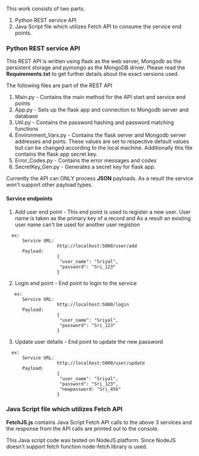 This work consists of two parts.
1. Python REST service API
2. Java Script file which utilizes Fetch API to consume the service end points.

### Python REST service API
This REST API is written using flask as the web server, Mongodb as the persistent storage and pymongo as the MongoDB driver. Please read the **Requirements.txt** to get further details about the exact versions used.

The following files are part of the REST API
1. Main.py - Contains the main method for the API start and service end points
2. App.py - Sets up the flask app and connection to Mongodb server and database
3. Util.py - Contains the password hashing and password matching functions
4. Environment_Vars.py - Contains the flask server and Mongodb server addresses and ports. These values are set to respective default values but can be changed according to the local machine. Additionally this file contains the flask app secret key.
5. Error_Codes.py - Contains the error messages and codes 
6. SecretKey_Gen.py - Generates a secret key for flask app.

Currently the API can ONLY process **JSON** payloads. As a result the service won't support other payload types. 

#### Service endpoints

1. Add user end point - This end point is used to register a new user. User name is taken as the primary key of a record and As a result an existing user name can't be used for another user registion
```
  ex:
      Service URL: 
                   http://localhost:5000/user/add 
      Payload:
                   {
                    "user_name": "Sriyal",
                    "password": "Sri_123"
                   }
```
2. Login end point - End point to login to the service
```
   ex:
      Service URL: 
                   http://localhost:5000/login
      Payload:
                   {
                    "user_name": "Sriyal",
                    "password": "Sri_123"
                   }
```
                   
3. Update user details - End point to update the new password 
```
  ex:
      Service URL: 
                   http://localhost:5000/user/update
      Payload:
                   {
                    "user_name": "Sriyal",
                    "password": "Sri_123",
                    "newpassword: "Sri_456"
                   }
```
### Java Script file which utilizes Fetch API
**FetchJS.js** contains Java Script Fetch API calls to the above 3 services and the response from the API calls are printed out to the console.

This Java script code was tested on NodeJS platform. Since NodeJS doesn't support fetch function node-fetch library is used.
